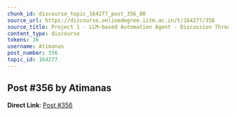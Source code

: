 ```yaml
---
chunk_id: discourse_topic_164277_post_356_00
source_url: https://discourse.onlinedegree.iitm.ac.in/t/164277/356
source_title: Project 1 - LLM-based Automation Agent - Discussion Thread [TDS Jan 2025]
content_type: discourse
tokens: 36
username: Atimanas
post_number: 356
topic_id: 164277
---
```


## Post #356 by Atimanas

**Direct Link**: [Post #356](https://discourse.onlinedegree.iitm.ac.in/t/164277/356)
